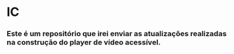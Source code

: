 # IC

### Este é um repositório que irei enviar as atualizações realizadas na construção do player de vídeo acessível.
